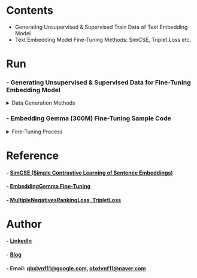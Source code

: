 Contents
=============

* Generating Unsupervised & Supervised Train Data of Text Embedding Model
* Text Embedding Model Fine-Tuning Methods: SimCSE, Triplet Loss etc.

Run
=============

### - Generating Unsupervised & Supervised Data for Fine-Tuning Embedding Model

<details>
<summary>Data Generation Methods</summary>

  * Data Generation Scripts
    * This repository contains scripts for generating training datasets.
    * Each script creates both unsupervised samples and supervised samples (anchor, positive, negative) from an input CSV file.
    * They differ in how they construct anchor–positive–negative pairs, how the data is split, and how negatives are sampled.
   
  1. [Baseline](gen_data/text_embedder_fine_tuning_data_gen_basic.py)

  * Unsupervised learning data: converting all columns in a row to a text
  * Mapping method of supervised learning data:
    * For each anchor, create anchor–positive pairs (number of positive columns pairs) using each positive column.
    * Attach one random negative to each pair.

```
python gen_data/text_embedder_fine_tuning_data_gen_basic.py --data_path {csv data path} --encoding {encoding} --desc_col {anchor column} --category_col {hard negative column} --positive_cols {positive column1, ...} --output_unsupervised {unsupervised train data save path} --output_supervised {supervised train data save path}
```

  2. [Domainwise Version](gen_data/text_embedder_fine_tuning_data_gen_domainwise.py)

  * Same as baseline, but with domain-based data separation. (Each domain gets its own dataset file.)

```
python gen_data/text_embedder_fine_tuning_data_gen_domainwise.py --data_path {csv data path} --encoding {encoding} --desc_col {anchor column} --category_col {hard negative column} --positive_cols {positive column1, ...} ----domain_col {domain column} --output_dir {unsupervised, supervised train data save folder path}
```

  3. [Multi-Negative with Positive Fusion Version](gen_data/text_embedder_fine_tuning_data_gen_fusion_multineg.py)

  * Unsupervised learning data: converting all columns in a row to a text
  * Mapping method of supervised learning data:
    * All positive values are fused into a single string
      * E.g. "pos column1: xxx, pos column2: yyy, ..."
  * For each anchor, attach multiple hard negatives (default: 5).
  * One row per anchor

```
python gen_data/text_embedder_fine_tuning_data_gen_fusion_multineg.py --data_path {csv data path} --encoding {encoding} --desc_col {anchor column} --category_col {hard negative column} --positive_cols {positive column1, ...} ----domain_col {domain column} --output_dir {unsupervised, supervised train data save folder path} --num_negatives {num of negatives}
```

</details>

### - Embedding Gemma (300M) Fine-Tuning Sample Code

<details>
<summary>Fine-Tuning Process</summary>

* Run env

```
conda create --name gemma-embedding python=3.10 -y
conda info --envs
conda activate gemma-embedding
pip install --pre torch torchvision torchaudio --index-url https://download.pytorch.org/whl/nightly/cu121
pip install -r embedding_gemma_requirements.txt
pip install --upgrade accelerate transformers
```

* Fine-tuning
  * enter the Huggingface Token (huggingface_token) in the '.env'

```
export CUDA_VISIBLE_DEVICES=0
python embedding_gemma_fine_tuning_test.py
```

* Results

  * Before Fine-Tuning

```
============ get_scores ============
- Query: task: search result | query:  I want to start a tax-free installment investment, what should I do?
Document: title: none | text:  Opening a NISA Account -> 🤖 Score: 0.281624
Document: title: none | text:  Opening a Regular Savings Account -> 🤖 Score: 0.291065
Document: title: none | text:  Home Loan Application Guide -> 🤖 Score: 0.178349
====================================
```

  * TripletLoss

```
## triplet_margin=0.5, batch=3
============ get_scores ============
- Query: task: search result | query:  I want to start a tax-free installment investment, what should I do?
Document: title: none | text:  Opening a NISA Account -> 🤖 Score: 0.652784
Document: title: none | text:  Opening a Regular Savings Account -> 🤖 Score: 0.032676
Document: title: none | text:  Home Loan Application Guide -> 🤖 Score: 0.183048
====================================

## triplet_margin=0.7, batch=3
============ get_scores ============
- Query: task: search result | query:  I want to start a tax-free installment investment, what should I do?
Document: title: none | text:  Opening a NISA Account -> 🤖 Score: 0.812057
Document: title: none | text:  Opening a Regular Savings Account -> 🤖 Score: -0.170041
Document: title: none | text:  Home Loan Application Guide -> 🤖 Score: 0.091807
====================================
```

  * MultipleNegativesRankingLoss 

```
## scale = 20, batch = 3
============ get_scores ============
- Query: task: search result | query:  I want to start a tax-free installment investment, what should I do?
Document: title: none | text:  Opening a NISA Account -> 🤖 Score: 0.904604
Document: title: none | text:  Opening a Regular Savings Account -> 🤖 Score: 0.878559
Document: title: none | text:  Home Loan Application Guide -> 🤖 Score: -0.050656
====================================

## scale = 30, batch = 3
============ get_scores ============
- Query: task: search result | query:  I want to start a tax-free installment investment, what should I do?
Document: title: none | text:  Opening a NISA Account -> 🤖 Score: 0.705811
Document: title: none | text:  Opening a Regular Savings Account -> 🤖 Score: 0.612812
Document: title: none | text:  Home Loan Application Guide -> 🤖 Score: -0.024527
====================================

## scale = 30, batch = 2
============ get_scores ============
- Query: task: search result | query:  I want to start a tax-free installment investment, what should I do?
Document: title: none | text:  Opening a NISA Account -> 🤖 Score: 0.880872
Document: title: none | text:  Opening a Regular Savings Account -> 🤖 Score: 0.751842
Document: title: none | text:  Home Loan Application Guide -> 🤖 Score: 0.516426
====================================
```

  * AnglELoss 

```
## scale = 20, batch = 3
============ get_scores ============
- Query: task: search result | query:  I want to start a tax-free installment investment, what should I do?
Document: title: none | text:  Opening a NISA Account -> 🤖 Score: 0.624790
Document: title: none | text:  Opening a Regular Savings Account -> 🤖 Score: 0.304153
Document: title: none | text:  Home Loan Application Guide -> 🤖 Score: 0.247993
====================================

## scale = 30, batch = 3
============ get_scores ============
- Query: task: search result | query:  I want to start a tax-free installment investment, what should I do?
Document: title: none | text:  Opening a NISA Account -> 🤖 Score: 0.536980
Document: title: none | text:  Opening a Regular Savings Account -> 🤖 Score: 0.285615
Document: title: none | text:  Home Loan Application Guide -> 🤖 Score: 0.160317
====================================
```

</details>

Reference
=============

#### - [SimCSE (Simple Contrastive Learning of Sentence Embeddings)](https://aclanthology.org/2021.emnlp-main.552) 

#### - [EmbeddingGemma Fine-Tuning](https://ai.google.dev/gemma/docs/embeddinggemma/fine-tuning-embeddinggemma-with-sentence-transformers?hl=ko) 

#### - [MultipleNegativesRankingLoss, TripletLoss](https://blog.naver.com/qbxlvnf11/224034908636) 


Author
=============

#### - [LinkedIn](https://www.linkedin.com/in/taeyong-kong-016bb2154)

#### - [Blog](https://blog.naver.com/qbxlvnf11)

#### - Email: qbxlvnf11@google.com, qbxlvnf11@naver.com

